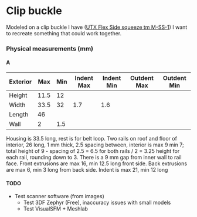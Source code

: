 # Clip buckle

Modeled on a clip buckle I have ([UTX Flex Side squeeze tm M-SS-1](https://sturtstreetcellars.com/utx-flex-side-squeeze-m-ss-1/)) I want to recreate something that could work together.

### Physical measurements (mm)

#### A

| Exterior | Max | Min | Indent Max | Indent Min | Outdent Max | Outdent Min |
| --- | --- | --- | --- | --- | --- | --- |
| Height | 11.5 | 12 | | | | |
| Width | 33.5 | 32 | 1.7 | 1.6 | | |
| Length | 46 | | | | | |
| Wall | 2 | 1.5 | | | | |

Housing is 33.5 long, rest is for belt loop.
Two rails on roof and floor of interior, 26 long, 1 mm thick, 2.5 spacing between, interior is max 9 min 7; total height of 9 - spacing of 2.5 = 6.5 for both rails / 2 = 3.25 height for each rail, rounding down to 3.
There is a 9 mm gap from inner wall to rail face.
Front extrusions are max 16, min 12.5 long front side.
Back extrusions are max 6, min 3 long from back side.
Indent is max 21, min 12 long


#### TODO

- Test scanner software (from images)
  - Test 3DF Zephyr (Free), inaccuracy issues with small models
  - Test VisualSFM + Meshlab